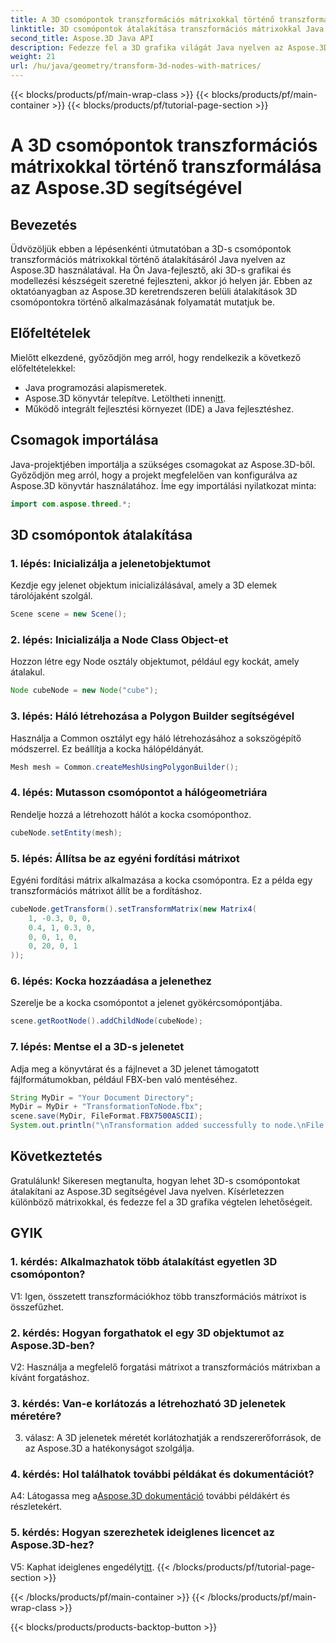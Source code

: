 ```yaml
---
title: A 3D csomópontok transzformációs mátrixokkal történő transzformálása az Aspose.3D segítségével
linktitle: 3D csomópontok átalakítása transzformációs mátrixokkal Java nyelven az Aspose.3D segítségével
second_title: Aspose.3D Java API
description: Fedezze fel a 3D grafika világát Java nyelven az Aspose.3D segítségével. Tanulja meg a csomópontok könnyed átalakítását transzformációs mátrixok segítségével.
weight: 21
url: /hu/java/geometry/transform-3d-nodes-with-matrices/
---
```


{{< blocks/products/pf/main-wrap-class >}}
{{< blocks/products/pf/main-container >}}
{{< blocks/products/pf/tutorial-page-section >}}

# A 3D csomópontok transzformációs mátrixokkal történő transzformálása az Aspose.3D segítségével

## Bevezetés

Üdvözöljük ebben a lépésenkénti útmutatóban a 3D-s csomópontok transzformációs mátrixokkal történő átalakításáról Java nyelven az Aspose.3D használatával. Ha Ön Java-fejlesztő, aki 3D-s grafikai és modellezési készségeit szeretné fejleszteni, akkor jó helyen jár. Ebben az oktatóanyagban az Aspose.3D keretrendszeren belüli átalakítások 3D csomópontokra történő alkalmazásának folyamatát mutatjuk be.

## Előfeltételek

Mielőtt elkezdené, győződjön meg arról, hogy rendelkezik a következő előfeltételekkel:

- Java programozási alapismeretek.
-  Aspose.3D könyvtár telepítve. Letöltheti innen[itt](https://releases.aspose.com/3d/java/).
- Működő integrált fejlesztési környezet (IDE) a Java fejlesztéshez.

## Csomagok importálása

Java-projektjében importálja a szükséges csomagokat az Aspose.3D-ből. Győződjön meg arról, hogy a projekt megfelelően van konfigurálva az Aspose.3D könyvtár használatához. Íme egy importálási nyilatkozat minta:

```java
import com.aspose.threed.*;

```

## 3D csomópontok átalakítása

### 1. lépés: Inicializálja a jelenetobjektumot

Kezdje egy jelenet objektum inicializálásával, amely a 3D elemek tárolójaként szolgál.

```java
Scene scene = new Scene();
```

### 2. lépés: Inicializálja a Node Class Object-et

Hozzon létre egy Node osztály objektumot, például egy kockát, amely átalakul.

```java
Node cubeNode = new Node("cube");
```

### 3. lépés: Háló létrehozása a Polygon Builder segítségével

Használja a Common osztályt egy háló létrehozásához a sokszögépítő módszerrel. Ez beállítja a kocka hálópéldányát.

```java
Mesh mesh = Common.createMeshUsingPolygonBuilder();
```

### 4. lépés: Mutasson csomópontot a hálógeometriára

Rendelje hozzá a létrehozott hálót a kocka csomóponthoz.

```java
cubeNode.setEntity(mesh);
```

### 5. lépés: Állítsa be az egyéni fordítási mátrixot

Egyéni fordítási mátrix alkalmazása a kocka csomópontra. Ez a példa egy transzformációs mátrixot állít be a fordításhoz.

```java
cubeNode.getTransform().setTransformMatrix(new Matrix4(
    1, -0.3, 0, 0,
    0.4, 1, 0.3, 0,
    0, 0, 1, 0,
    0, 20, 0, 1
));
```

### 6. lépés: Kocka hozzáadása a jelenethez

Szerelje be a kocka csomópontot a jelenet gyökércsomópontjába.

```java
scene.getRootNode().addChildNode(cubeNode);
```

### 7. lépés: Mentse el a 3D-s jelenetet

Adja meg a könyvtárat és a fájlnevet a 3D jelenet támogatott fájlformátumokban, például FBX-ben való mentéséhez.

```java
String MyDir = "Your Document Directory";
MyDir = MyDir + "TransformationToNode.fbx";
scene.save(MyDir, FileFormat.FBX7500ASCII);
System.out.println("\nTransformation added successfully to node.\nFile saved at " + MyDir);
```

## Következtetés

Gratulálunk! Sikeresen megtanulta, hogyan lehet 3D-s csomópontokat átalakítani az Aspose.3D segítségével Java nyelven. Kísérletezzen különböző mátrixokkal, és fedezze fel a 3D grafika végtelen lehetőségeit.

## GYIK

### 1. kérdés: Alkalmazhatok több átalakítást egyetlen 3D csomóponton?

V1: Igen, összetett transzformációkhoz több transzformációs mátrixot is összefűzhet.

### 2. kérdés: Hogyan forgathatok el egy 3D objektumot az Aspose.3D-ben?

V2: Használja a megfelelő forgatási mátrixot a transzformációs mátrixban a kívánt forgatáshoz.

### 3. kérdés: Van-e korlátozás a létrehozható 3D jelenetek méretére?

3. válasz: A 3D jelenetek méretét korlátozhatják a rendszererőforrások, de az Aspose.3D a hatékonyságot szolgálja.

### 4. kérdés: Hol találhatok további példákat és dokumentációt?

 A4: Látogassa meg a[Aspose.3D dokumentáció](https://reference.aspose.com/3d/java/) további példákért és részletekért.

### 5. kérdés: Hogyan szerezhetek ideiglenes licencet az Aspose.3D-hez?

 V5: Kaphat ideiglenes engedélyt[itt](https://purchase.aspose.com/temporary-license/).
{{< /blocks/products/pf/tutorial-page-section >}}

{{< /blocks/products/pf/main-container >}}
{{< /blocks/products/pf/main-wrap-class >}}

{{< blocks/products/products-backtop-button >}}
